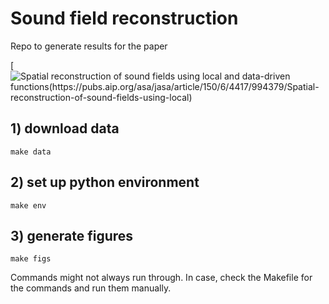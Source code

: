 # Sound field reconstruction

Repo to generate results for the paper

[![Spatial reconstruction of sound fields using local and data-driven functions(https://pubs.aip.org/asa/jasa/article/150/6/4417/994379/Spatial-reconstruction-of-sound-fields-using-local)](https://pubs.aip.org/asa/jasa/article/150/6/4417/994379/Spatial-reconstruction-of-sound-fields-using-local)

## 1) download data

    make data

## 2) set up python environment

    make env

## 3) generate figures

    make figs 

Commands might not always run through. In case, check the Makefile for the commands and run them manually.
